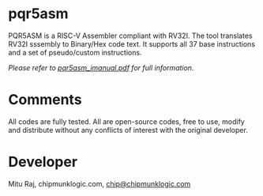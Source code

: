 # pqr5asm
PQR5ASM is a RISC-V Assembler compliant with RV32I. The tool translates RV32I sssembly to Binary/Hex code text.
It supports all 37 base instructions and a set of pseudo/custom instructions.

*Please refer to [pqr5asm_imanual.pdf](https://link-url-here.org) for full information.*

# Comments
All codes are fully tested. All are open-source codes, free to use, modify and distribute without any conflicts of interest with the original developer.

# Developer
Mitu Raj, chipmunklogic.com, chip@chipmunklogic.com
